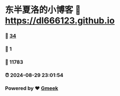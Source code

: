 # 东半夏洛的小博客 :link: https://dl666123.github.io 
### :page_facing_up: [34](https://dl666123.github.io/tag.html) 
### :speech_balloon: 1 
### :hibiscus: 11783 
### :alarm_clock: 2024-08-29 23:01:54 
### Powered by :heart: [Gmeek](https://github.com/Meekdai/Gmeek)
